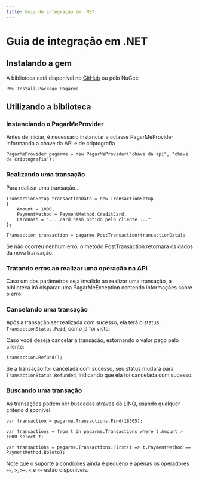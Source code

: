 ```yaml
---
title: Guia de integração em .NET
---
```


# Guia de integração em .NET

## Instalando a gem

A biblioteca está disponível no [GitHub](https://github.com/pagarme/pagarme-net) ou pelo NuGet:

	PM> Install-Package Pagarme

## Utilizando a biblioteca

### Instanciando o PagarMeProvider

Antes de iniciar, é necessário instanciar a cclasse PagarMeProvider informando a chave da API e de criptografia

<pre><code data-language="csharp">PagarMeProvider pagarme = new PagarMeProvider("chave da api", "chave de criptografia");</code></pre>

### Realizando uma transação

Para realizar uma transação...

<pre><code data-language="csharp">TransactionSetup transactionData = new TransactionSetup
{
	Amount = 1000,
	PaymentMethod = PaymentMethod.CreditCard,
	CardHash = "... card hash obtido pelo cliente ..."
};

Transaction transaction = pagarme.PostTransaction(transactionData);
</code></pre>

Se não ocorreu nenhum erro, o metodo PostTransaction retornara os dados da nova transação.

### Tratando erros ao realizar uma operação na API

Caso um dos parâmetros seja inválido ao realizar uma transação, a biblioteca irá disparar uma PagarMeException contendo informações sobre o erro

### Cancelando uma transação

Após a transação ser realizada com sucesso, ela terá o status `TransactionStatus.Paid`, como já foi visto:

Caso você deseja cancelar a transação, estornando o valor pago pelo cliente:

<pre><code data-language="csharp">transaction.Refund();</code></pre>

Se a transação for cancelada com sucesso, seu status mudará para `TransactionStatus.Refunded`, indicando que ela foi cancelada com sucesso.

### Buscando uma transação

As transações podem ser buscadas atráves do LINQ, usando qualquer critério disponível.

<pre><code data-language="csharp">var transaction = pagarme.Transactions.Find(18305);</code></pre>

<pre><code data-language="csharp">var transactions = from t in pagarme.Transactions where t.Amount > 1000 select t;</code></pre>

<pre><code data-language="csharp">var transactions = pagarme.Transactions.First(t => t.PaymentMethod == PaymentMethod.Boleto);</code></pre>

Note que o suporte a condições ainda é pequeno e apenas os operadores `==`, `>`, `>=`, `<` e `<=` estão disponíveis.
